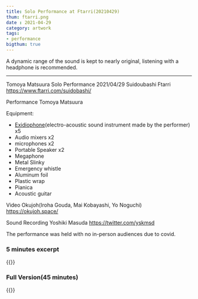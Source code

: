 ```yaml
---
title: Solo Performance at Ftarri(20210429)
thum: ftarri.png
date : 2021-04-29
category: artwork
tags:
- performance
bigthum: true
---
```


A dynamic range of the sound is kept to nearly original, listening with a headphone is recommended.

----
Tomoya Matsuura Solo Performance
2021/04/29 
Suidoubashi Ftarri https://www.ftarri.com/suidobashi/

Performance
Tomoya Matsuura

Equipment:

- [Exidiophone](/en/works/exidiophone)(electro-acoustic sound instrument made by the performer) x5
- Audio mixers x2
- microphones x2
- Portable Speaker x2
- Megaphone
- Metal Slinky
- Emergency whistle
- Aluminum foil
- Plastic wrap
- Pianica
- Acoustic guitar


Video
Okujoh(Iroha Gouda, Mai Kobayashi, Yo Noguchi)
https://okujoh.space/

Sound Recording
Yoshiki Masuda
https://twitter.com/yskmsd

The performance was held with no in-person audiences due to covid.

### 5 minutes excerpt

{{<youtube Hjlzcd11VOw>}}

### Full Version(45 minutes)

{{<youtube Hjlzcd11VOw>}}
